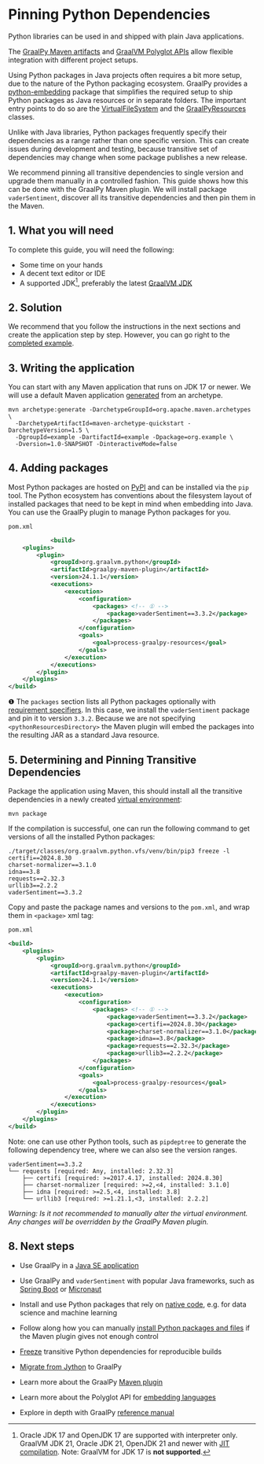 # Pinning Python Dependencies

Python libraries can be used in and shipped with plain Java applications. 

The [GraalPy Maven artifacts](https://central.sonatype.com/artifact/org.graalvm.polyglot/python) and [GraalVM Polyglot APIs](https://www.graalvm.org/latest/reference-manual/embed-languages/) allow flexible integration with different project setups.

Using Python packages in Java projects often requires a bit more setup, due to the nature of the Python packaging ecosystem.
GraalPy provides a [python-embedding](https://central.sonatype.com/artifact/org.graalvm.python/python-embedding) package that simplifies the required setup to ship Python packages as Java resources or in separate folders.
The important entry points to do so are the [VirtualFileSystem](https://github.com/oracle/graalpython/blob/master/docs/user/Embedding-Build-Tools.md#virtual-filesystem) and the [GraalPyResources](https://github.com/oracle/graalpython/blob/master/docs/user/Embedding-Build-Tools.md#deployment) classes.

Unlike with Java libraries, Python packages frequently specify their dependencies as a range
rather than one specific version. This can create issues during development and testing, because
transitive set of dependencies may change when some package publishes a new release.

We recommend pinning all transitive dependencies to single version and upgrade them
manually in a controlled fashion. This guide shows how this can be done with the
GraalPy Maven plugin. We will install package `vaderSentiment`, discover all its
transitive dependencies and then pin them in the Maven.

## 1. What you will need

To complete this guide, you will need the following:

* Some time on your hands
* A decent text editor or IDE
* A supported JDK[^1], preferably the latest [GraalVM JDK](https://graalvm.org/downloads/)

[^1]: Oracle JDK 17 and OpenJDK 17 are supported with interpreter only.
GraalVM JDK 21, Oracle JDK 21, OpenJDK 21 and newer with [JIT compilation](https://www.graalvm.org/latest/reference-manual/embed-languages/#runtime-optimization-support).
Note: GraalVM for JDK 17 is **not supported**.

## 2. Solution

We recommend that you follow the instructions in the next sections and create the application step by step.
However, you can go right to the [completed example](https://github.com/graalvm/graalpy-demos/tree/master/nativext).

## 3. Writing the application

You can start with any Maven application that runs on JDK 17 or newer.
We will use a default Maven application [generated](https://maven.apache.org/archetypes/maven-archetype-quickstart/) from an archetype.

```shell
mvn archetype:generate -DarchetypeGroupId=org.apache.maven.archetypes \
  -DarchetypeArtifactId=maven-archetype-quickstart -DarchetypeVersion=1.5 \
  -DgroupId=example -DartifactId=example -Dpackage=org.example \
  -Dversion=1.0-SNAPSHOT -DinteractiveMode=false
```

## 4. Adding packages

Most Python packages are hosted on [PyPI](https://pypi.org) and can be installed via the `pip` tool.
The Python ecosystem has conventions about the filesystem layout of installed packages that need to be kept in mind when embedding into Java.
You can use the GraalPy plugin to manage Python packages for you.

`pom.xml`
```xml
            <build>
    <plugins>
        <plugin>
            <groupId>org.graalvm.python</groupId>
            <artifactId>graalpy-maven-plugin</artifactId>
            <version>24.1.1</version>
            <executions>
                <execution>
                    <configuration>
                        <packages> <!-- ① -->
                            <package>vaderSentiment==3.3.2</package>
                        </packages>
                    </configuration>
                    <goals>
                        <goal>process-graalpy-resources</goal>
                    </goals>
                </execution>
            </executions>
        </plugin>
    </plugins>
</build>
```

❶ The `packages` section lists all Python packages optionally with [requirement specifiers](https://pip.pypa.io/en/stable/reference/requirement-specifiers/).
In this case, we install the `vaderSentiment` package and pin it to version `3.3.2`. Because we are not
specifying `<pythonResourcesDirectory>` the Maven plugin will embed the packages into the
resulting JAR as a standard Java resource.

## 5. Determining and Pinning Transitive Dependencies

Package the application using Maven, this should install all the transitive dependencies
in a newly created [virtual environment](https://docs.python.org/3/library/venv.html):

```shell
mvn package
```

If the compilation is successful, one can run the following command to get
versions of all the installed Python packages:

```shell
./target/classes/org.graalvm.python.vfs/venv/bin/pip3 freeze -l
certifi==2024.8.30
charset-normalizer==3.1.0
idna==3.8
requests==2.32.3
urllib3==2.2.2
vaderSentiment==3.3.2
```

Copy and paste the package names and versions to the `pom.xml`, and wrap
them in `<package>` xml tag:

`pom.xml`
```xml
<build>
    <plugins>
        <plugin>
            <groupId>org.graalvm.python</groupId>
            <artifactId>graalpy-maven-plugin</artifactId>
            <version>24.1.1</version>
            <executions>
                <execution>
                    <configuration>
                        <packages> <!-- ① -->
                            <package>vaderSentiment==3.3.2</package>
                            <package>certifi==2024.8.30</package>
                            <package>charset-normalizer==3.1.0</package>
                            <package>idna==3.8</package>
                            <package>requests==2.32.3</package>
                            <package>urllib3==2.2.2</package>
                        </packages>
                    </configuration>
                    <goals>
                        <goal>process-graalpy-resources</goal>
                    </goals>
                </execution>
            </executions>
        </plugin>
    </plugins>
</build>
```

Note: one can use other Python tools, such as `pipdeptree` to generate the following
dependency tree, where we can also see the version ranges.

```
vaderSentiment==3.3.2
└── requests [required: Any, installed: 2.32.3]
    ├── certifi [required: >=2017.4.17, installed: 2024.8.30]
    ├── charset-normalizer [required: >=2,<4, installed: 3.1.0]
    ├── idna [required: >=2.5,<4, installed: 3.8]
    └── urllib3 [required: >=1.21.1,<3, installed: 2.2.2]
```

*Warning:
Is it not recommended to manually alter the virtual environment.
Any changes will be overridden by the GraalPy Maven plugin.*

## 8. Next steps

- Use GraalPy in a [Java SE application](../graalpy-javase-guide/README.md)
- Use GraalPy and `vaderSentiment` with popular Java frameworks, such as [Spring Boot](../graalpy-spring-boot-guide/README.md) or [Micronaut](../graalpy-micronaut-guide/README.md)
- Install and use Python packages that rely on [native code](../graalpy-native-extensions-guide/README.md), e.g. for data science and machine learning
- Follow along how you can manually [install Python packages and files](../graalpy-custom-venv-guide/README.md) if the Maven plugin gives not enough control
- [Freeze](../graalpy-freeze-dependencies-guide/README.md) transitive Python dependencies for reproducible builds
- [Migrate from Jython](../graalpy-jython-guide/README.md) to GraalPy


- Learn more about the GraalPy [Maven plugin](https://www.graalvm.org/latest/reference-manual/python/Embedding-Build-Tools/)
- Learn more about the Polyglot API for [embedding languages](https://www.graalvm.org/latest/reference-manual/embed-languages/)
- Explore in depth with GraalPy [reference manual](https://www.graalvm.org/latest/reference-manual/python/)